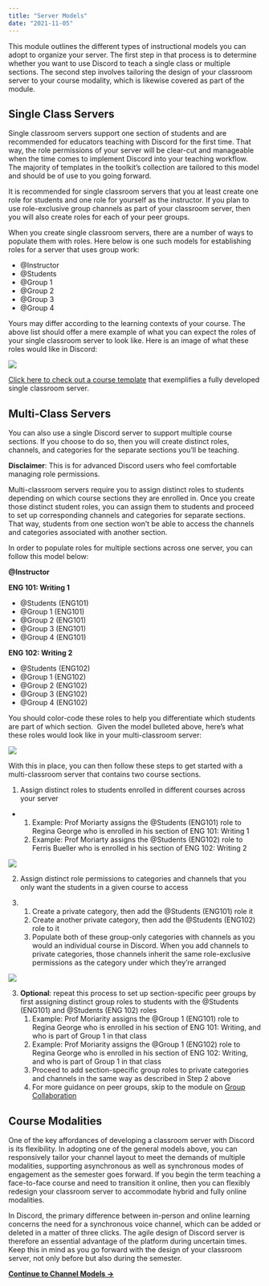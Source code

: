 ```yaml
---
title: "Server Models"
date: "2021-11-05"
---
```


This module outlines the different types of instructional models you can adopt to organize your server. The first step in that process is to determine whether you want to use Discord to teach a single class or multiple sections. The second step involves tailoring the design of your classroom server to your course modality, which is likewise covered as part of the module.

## **Single Class Servers**

Single classroom servers support one section of students and are recommended for educators teaching with Discord for the first time. That way, the role permissions of your server will be clear-cut and manageable when the time comes to implement Discord into your teaching workflow. The majority of templates in the toolkit’s collection are tailored to this model and should be of use to you going forward. 

It is recommended for single classroom servers that you at least create one role for students and one role for yourself as the instructor. If you plan to use role-exclusive group channels as part of your classroom server, then you will also create roles for each of your peer groups. 

When you create single classroom servers, there are a number of ways to populate them with roles. Here below is one such models for establishing roles for a server that uses group work:

- @Instructor
- @Students
- @Group 1
- @Group 2
- @Group 3
- @Group 4

Yours may differ according to the learning contexts of your course. The above list should offer a mere example of what you can expect the roles of your single classroom server to look like. Here is an image of what these roles would like in Discord:

![](images/Screen-Shot-2022-01-18-at-3.18.50-PM-1.png)

[Click here to check out a course template](https://www.discord.style/template/61ac7652920f200011948ce1) that exemplifies a fully developed single classroom server. 

## **Multi-Class Servers**

You can also use a single Discord server to support multiple course sections. If you choose to do so, then you will create distinct roles, channels, and categories for the separate sections you’ll be teaching. 

**Disclaimer**: This is for advanced Discord users who feel comfortable managing role permissions. 

Multi-classroom servers require you to assign distinct roles to students depending on which course sections they are enrolled in. Once you create those distinct student roles, you can assign them to students and proceed to set up corresponding channels and categories for separate sections. That way, students from one section won’t be able to access the channels and categories associated with another section. 

In order to populate roles for multiple sections across one server, you can follow this model below:

**@Instructor**

**ENG 101: Writing 1**

- @Students (ENG101)
- @Group 1 (ENG101)
- @Group 2 (ENG101)
- @Group 3 (ENG101)
- @Group 4 (ENG101)

**ENG 102: Writing 2**

- @Students (ENG102)
- @Group 1 (ENG102)
- @Group 2 (ENG102)
- @Group 3 (ENG102)
- @Group 4 (ENG102)

You should color-code these roles to help you differentiate which students are part of which section.  Given the model bulleted above, here’s what these roles would look like in your multi-classroom server:

![](https://lh5.googleusercontent.com/QeXtqpCoMDZfcv6-JDPlI24BI8BqfdrKUhNEbWKG9Xz4yTKiX3ZeKIxYKfJR6D6y0Sg_JZs1W93Z_Ah-Os0q-jROHmzTxhfcopUHeooFbp6opBEFDHrVsRYJufg3RVU797gpoEwG)

With this in place, you can then follow these steps to get started with a multi-classroom server that contains two course sections. 

1. Assign distinct roles to students enrolled in different courses across your server

- 1. Example: Prof Moriarty assigns the @Students (ENG101) role to Regina George who is enrolled in his section of ENG 101: Writing 1
    2. Example: Prof Moriarty assigns the @Students (ENG102) role to Ferris Bueller who is enrolled in his section of ENG 102: Writing 2

![](https://lh5.googleusercontent.com/SneVSyaZh_TQ49DYCD_Qpoy1DCQChuZ3r01wlu827BqPuSZQTdIHnOA5ZKI2l0_CT0Kvuaa3-R6ybvx8nzDjfg9jffNgrgvnkoiUYnErK4amaSrB0HMURt-4BfYAIpEYdxZgm47s)

2. Assign distinct role permissions to categories and channels that you only want the students in a given course to access

1. 1. Create a private category, then add the @Students (ENG101) role it
    2. Create another private category, then add the @Students (ENG102) role to it
    3. Populate both of these group-only categories with channels as you would an individual course in Discord. When you add channels to private categories, those channels inherit the same role-exclusive permissions as the category under which they’re arranged

![](https://lh5.googleusercontent.com/wd-RGeo9Kfo_jEepgeRULSkyxkpSnXHCmBns7AhRWArrb_Wr8kdaT28_PfzPsR-LnbdaNm5ADdvn94eovVCKEog0T27Ash7GPfHDjCRyEoOwJKIIkTtbpu4OGogMRoqUy5j-2TnB)

3. **Optional**: repeat this process to set up section-specific peer groups by first assigning distinct group roles to students with the @Students (ENG101) and @Students (ENG 102) roles
    1. Example: Prof Moriarity assigns the @Group 1 (ENG101) role to Regina George who is enrolled in his section of ENG 101: Writing, and who is part of Group 1 in that class
    2. Example: Prof Moriarity assigns the @Group 1 (ENG102) role to Regina George who is enrolled in his section of ENG 102: Writing, and who is part of Group 1 in that class
    3. Proceed to add section-specific group roles to private categories and channels in the same way as described in Step 2 above
    4. For more guidance on peer groups, skip to the module on [Group Collaboration](https://discordedu.commons.gc.cuny.edu/group-collaboration/)

## Course Modalities

One of the key affordances of developing a classroom server with Discord is its flexibility. In adopting one of the general models above, you can responsively tailor your channel layout to meet the demands of multiple modalities, supporting asynchronous as well as synchronous modes of engagement as the semester goes forward. If you begin the term teaching a face-to-face course and need to transition it online, then you can flexibly redesign your classroom server to accommodate hybrid and fully online modalities.

In Discord, the primary difference between in-person and online learning concerns the need for a synchronous voice channel, which can be added or deleted in a matter of three clicks. The agile design of Discord server is therefore an essential advantage of the platform during uncertain times. Keep this in mind as you go forward with the design of your classroom server, not only before but also during the semester.

**[Continue to Channel Models →](https://discordedu.commons.gc.cuny.edu/channel-models/)**
